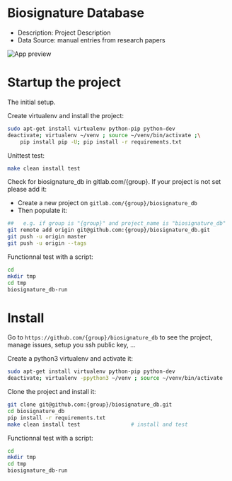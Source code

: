 # Biosignature Database


- Description: Project Description
- Data Source: manual entries from research papers

![App preview](biosignatureDB.gif)

# Startup the project

The initial setup.

Create virtualenv and install the project:
```bash
sudo apt-get install virtualenv python-pip python-dev
deactivate; virtualenv ~/venv ; source ~/venv/bin/activate ;\
    pip install pip -U; pip install -r requirements.txt
```

Unittest test:
```bash
make clean install test
```

Check for biosignature_db in gitlab.com/{group}.
If your project is not set please add it:

- Create a new project on `gitlab.com/{group}/biosignature_db`
- Then populate it:

```bash
##   e.g. if group is "{group}" and project_name is "biosignature_db"
git remote add origin git@github.com:{group}/biosignature_db.git
git push -u origin master
git push -u origin --tags
```

Functionnal test with a script:

```bash
cd
mkdir tmp
cd tmp
biosignature_db-run
```

# Install

Go to `https://github.com/{group}/biosignature_db` to see the project, manage issues,
setup you ssh public key, ...

Create a python3 virtualenv and activate it:

```bash
sudo apt-get install virtualenv python-pip python-dev
deactivate; virtualenv -ppython3 ~/venv ; source ~/venv/bin/activate
```

Clone the project and install it:

```bash
git clone git@github.com:{group}/biosignature_db.git
cd biosignature_db
pip install -r requirements.txt
make clean install test                # install and test
```
Functionnal test with a script:

```bash
cd
mkdir tmp
cd tmp
biosignature_db-run
```
